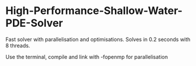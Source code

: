 # High-Performance-Shallow-Water-PDE-Solver
Fast solver with parallelisation and optimisations. Solves in 0.2 seconds with 8 threads.

Use the terminal, compile and link with -fopenmp for parallelisation
